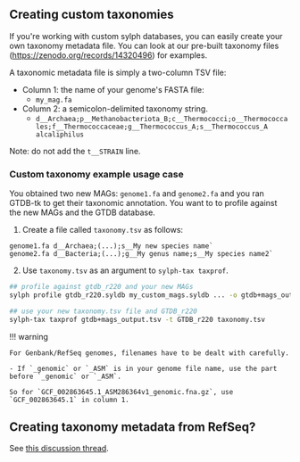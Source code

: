 ## Creating custom taxonomies

If you're working with custom sylph databases, you can easily create your own taxonomy metadata file. You can look at our pre-built taxonomy files (https://zenodo.org/records/14320496) for examples. 

A taxonomic metadata file is simply a two-column TSV file:

- Column 1: the name of your genome's FASTA file: 
	- `my_mag.fa`
- Column 2: a semicolon-delimited taxonomy string. 
	- `d__Archaea;p__Methanobacteriota_B;c__Thermococci;o__Thermococcales;f__Thermococcaceae;g__Thermococcus_A;s__Thermococcus_A alcaliphilus`

Note: do not add the `t__STRAIN` line.

### Custom taxonomy example usage case

You obtained two new MAGs: `genome1.fa` and `genome2.fa` and you ran GTDB-tk to get their taxonomic annotation. You want to to profile against the new MAGs and the GTDB database.

1) Create a file called `taxonomy.tsv` as follows:

```
genome1.fa d__Archaea;(...);s__My new species name`
genome2.fa d__Bacteria;(...);g__My genus name;s__My species name2`
```

2) Use `taxonomy.tsv` as an argument to `sylph-tax taxprof`.

```sh
## profile against gtdb_r220 and your new MAGs
sylph profile gtdb_r220.syldb my_custom_mags.syldb ... -o gtdb+mags_output.tsv

## use your new taxonomy.tsv file and GTDB_r220
sylph-tax taxprof gtdb+mags_output.tsv -t GTDB_r220 taxonomy.tsv
```

!!! warning

    For Genbank/RefSeq genomes, filenames have to be dealt with carefully.

    - If `_genomic` or `_ASM` is in your genome file name, use the part before `_genomic` or `_ASM`.

    So for `GCF_002863645.1_ASM286364v1_genomic.fna.gz`, use `GCF_002863645.1` in column 1. 

## Creating taxonomy metadata from RefSeq?

See [this discussion thread](https://github.com/bluenote-1577/sylph/issues/14#issuecomment-2313259637).